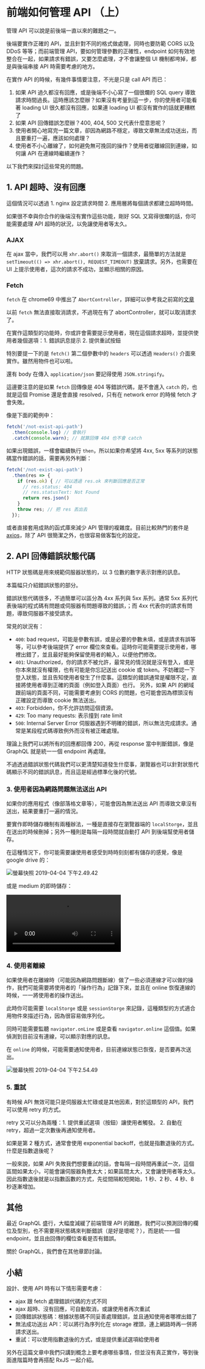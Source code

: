 # 前端如何管理 API （上）

管理 API 可以說是前後端一直以來的難題之一。

後端要實作正確的 API，並且針對不同的格式做處理，同時也要防範 CORS 以及 DDoS 等等；而前端管理 API，要如何管理參數的正確性，endpoint 如何有效地整合在一起，如果請求有錯誤，又要怎麼處理，才不會讓整個 UI 機制都垮掉，都是與後端串接 API 時需要考慮的地方。

在實作 API 的時候，有幾件事情要注意，不光是只是 call API 而已：

1. 如果 API 過久都沒有回應，或是後端不小心寫了一個很爛的 SQL query 導致請求時間過長。這時應該怎麼辦？如果沒有考量到這一步，你的使用者可能看著 loading UI 很久都沒有回應，如果連 loading UI 都沒有實作的話就更糟糕了
2. 如果 API 回傳錯誤怎麼辦？400, 404, 500 又代表什麼意思呢？
3. 使用者開心地寫完一篇文章，卻因為網路不穩定，導致文章無法成功送出，而且要重打一遍，應該如何處理？
4. 使用者不小心離線了，如何避免無可挽回的操作？使用者從離線回到連線，如何讓 API 在連線時繼續運作？

以下我們來探討這些常見的問題。

## 1. API 超時、沒有回應

這個情況可以透過 1. nginx 設定請求時間 2. 應用層將每個請求都建立超時時間。

如果很不幸與你合作的後端沒有實作這些功能，剛好 SQL 又寫得很爛的話，你可能需要處理 API 超時的狀況，以免讓使用者等太久。

### AJAX

在 ajax 當中，我們可以用 `xhr.abort()` 來取消一個請求，最簡單的方法就是 `setTimeout(() => xhr.abort(), REQUEST_TIMEOUT)` 放棄請求。另外，也需要在 UI 上提示使用者，這次的請求不成功，並顯示相關的原因。

### Fetch

`fetch` 在 chrome69 中推出了 `AbortController`，詳細可以參考我之前寫的[文章](https://blog.kalan.dev/abort-controller/)

以前 `fetch`  無法直接取消請求，不過現在有了 abortController，就可以取消請求了。

在實作這類型的功能時，你或許會需要提示使用者，現在這個請求超時，並提供使用者幾個選項：1. 錯誤訊息提示 2. 提供重試按鈕

特別要提一下的是 `fetch()` 第二個參數中的 `headers` 可以透過 `Headers()` 介面來實作。雖然用物件也可以啦。

還有 body 在傳入 `application/json` 要記得使用 `JSON.stringify`。

這邊要注意的是如果 `fetch` 回傳像是 404 等錯誤代碼，是不會進入 `catch` 的，也就是這個 Promise 還是會直接 resolved，只有在 network error 的時候 fetch 才會失敗。

像是下面的範例中：

```javascript
fetch('/not-exist-api-path')
  .then(console.log) // 會執行
  .catch(console.warn); // 就算回傳 404 也不會 catch
```

如果出現錯誤，一樣會繼續執行 `then`，所以如果你希望將 4xx, 5xx 等系列的狀態碼當作錯誤的話，需要再另外判斷：

```javascript
fetch('/not-exist-api-path')
  .then(res => {
    if (res.ok) { // 可以透過 res.ok 來判斷回應是否正常
      // res.status: 404
      // res.statusText: Not Found
      return res.json()
    }
    throw res; // 把 res 丟出去
  });
```

或者直接套用成熟的函式庫來減少 API 管理的複雜度。目前比較熱門的套件是 [axios](https://github.com/axios/axios)，除了 API 很簡潔之外，也很容易做客製化的設定。

## 2. API 回傳錯誤狀態代碼

HTTP 狀態碼是用來規範伺服器狀態的，以 3 位數的數字表示對應的訊息。

本篇幅只介紹錯誤狀態的部分。

錯誤狀態代碼很多，不過簡單可以區分為 4xx 系列與 5xx 系列。通常 5xx 系列代表後端的程式碼有問題或伺服器有問題導致的錯誤，；而 4xx 代表你的請求有問題，導致伺服器不接受請求。

常見的狀況有：

* `400`: bad request，可能是參數有誤，或是必要的參數未填，或是請求有誤等等，可以參考後端提供了 error 欄位來查看。這時你可能需要提示使用者，哪裡出錯了，並且最好能夠保留使用者的輸入，以便他們修改。
* `401`: Unauthorized，你的請求不被允許，最常見的情況就是沒有登入，或是你本來就沒有權限，也有可能是你忘記送出 cookie 或 token。不妨確認一下登入狀態，並且告知使用者發生了什麼事。這類型的錯誤通常是權限不足，直接將使用者導到正確的頁面（例如登入頁面）也行。
  另外，如果 API 的網域跟前端的頁面不同，可能需要考慮到 CORS 的問題，也可能會因為標頭沒有正確設定而導致 cookie 無法送出。
* `403`: Forbidden，你不允許訪問這個資源。
* `429`: Too many requests: 表示撞到 rate limit
* `500`: Internal Server Error 伺服器遇到不明確的錯誤，所以無法完成請求。通常是某段程式碼導致例外而沒有被正確處理。

理論上我們可以將所有的回應都回傳 200，再從 response 當中判斷錯誤，像是 GraphQL 就是統一一個 endpoint 再處理。

不過透過錯誤狀態代碼我們可以更清楚知道發生什麼事，瀏覽器也可以針對狀態代碼顯示不同的錯誤訊息，而且這是經過標準化後的代號。

### 3. 使用者因為網路問題無法送出 API

如果你的應用程式（像部落格文章等），可能會因為無法送出 API 而導致文章沒有送出，結果要重打一遍的情況。

要實作即時儲存機制有兩種辦法，一種是直接存在瀏覽器端的 `localStorge`，並且在送出的時候刪掉；另外一種則是每隔一段時間就自動打 API 到後端幫使用者儲存。

在這種情況下，你可能需要讓使用者感受到時時刻刻都有儲存的感覺，像是 google drive 的：

![螢幕快照 2019-04-04 下午2.49.42](https://ws2.sinaimg.cn/large/006tKfTcgy1g1qlqnbqkhj317q04wt95.jpg)

或是 medium 的即時儲存：

<video src="https://d2rkn6fj2nuekp.cloudfront.net/blog/medium-save.mov"></video>
### 4. 使用者離線

如果使用者在離線時（可能因為網路問題斷線）做了一些必須連線才可以做的操作，我們可能需要將使用者的「操作行為」記錄下來，並且在 online 恢復連線的時候，一一將使用者的操作送出。

此時你可能需要 `localStorge` 或是 `sessionStorge` 來記錄，這種類型的方式適合用物件來描述行為，因為很容易做序列化。

同時可能需要監聽 `navigator.onLine` 或是查看 `navigator.online` 這個值。如果偵測到目前沒有連線，可以顯示對應的訊息。

在 `online` 的時候，可能需要通知使用者，目前連線狀態已恢復，是否要再次送出。

![螢幕快照 2019-04-04 下午2.54.49](https://ws3.sinaimg.cn/large/006tKfTcgy1g1qlzcks76j327a09s40c.jpg)

### 5. 重試

有時候 API 無效可能只是伺服器太忙碌或是其他因素，對於這類型的 API，我們可以使用 retry 的方式。

retry 又可以分為兩種：1. 提供重試選項（按鈕）讓使用者觸發。 2. 自動在 retry，超過一定次數後再通知使用者。

如果是第 2 種方式，通常會使用 exponential backoff，也就是指數退後的方式。什麼是指數退後呢？

一般來說，如果 API 失敗我們想要重試的話，會每隔一段時間再重試一次，這個區間如果太小，可能會讓伺服器負擔太大；如果區間太大，又會讓使用者等太久。因此指數退後就是以指數函數的方式，先從間隔較短開始，1 秒、2 秒、4 秒、8 秒逐漸增加。

## 其他

最近 GraphQL 盛行，大幅度減緩了前端管理 API 的難題，我們可以預測回傳的欄位及型別，也不需要用狀態碼來判斷錯誤（是好是壞呢？），而是統一一個 endpoint，並且由回傳的欄位查看是否有錯誤。

關於 GraphQL，我們會在其他章節討論。

## 小結

設計、使用 API 時有以下情形需要考慮：

* ajax 跟 fetch 處理錯誤代碼的方式不同
* ajax 超時、沒有回應，可自動取消，或讓使用者再次重試
* 回傳錯誤狀態碼：根據狀態碼不同妥善處理錯誤，並且通知使用者哪裡出錯了
* 無法成功送出 API：可以將行為序列化在 storage 裡頭，連上網路時再一併將請求送出。
* 重試：可以使用指數退後的方式，或是提供重試選項給使用者

另外在這篇文章中我們只講到概念上要考慮哪些事情，但並沒有真正實作，等到後面進階篇時會再搭配 RxJS 一起介紹。